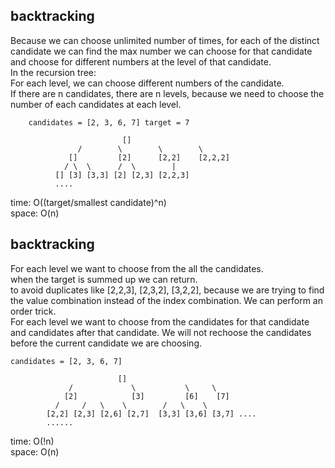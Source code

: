 ## backtracking
Because we can choose unlimited number of times, for each of the distinct candidate we can find the max number we can choose for that candidate and choose for different numbers at the level of that candidate.<br>
In the recursion tree:<br>
For each level, we can choose different numbers of the candidate.<br>
If there are n candidates, there are n levels, because we need to choose the number of each candidates at each level.<br>

		candidates = [2, 3, 6, 7] target = 7
		
				             []
			       /        \        \        \
			     []         [2]      [2,2]    [2,2,2]
			    / \  \      /  \        |    
			  [] [3] [3,3] [2] [2,3] [2,2,3]
			  ....

time: O((target/smallest candidate)^n)<br>
space: O(n)

## backtracking
For each level we want to choose from the all the candidates.<br>
when the target is summed up we can return.<br>
to avoid duplicates like [2,2,3], [2,3,2], [3,2,2], because we are trying to find the value combination instead of the index combination. We can perform an order trick.<br>
For each level we want to choose from the candidates for that candidate and candidates after that candidate. We will not rechoose the candidates before the current candidate we are choosing.<br>

	candidates = [2, 3, 6, 7]

						    []
				 /             \           \     \
				[2]            [3]         [6]    [7]
			  /     /   \    \        /   \    \
			[2,2] [2,3] [2,6] [2,7]  [3,3] [3,6] [3,7] ....
			......

time: O(!n)<br>
space: O(n)
